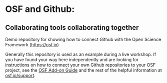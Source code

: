 # OSF and Github: 
## Collaborating tools collaborating together
Demo repository for showing how to connect Github with the Open Science Framework (https://osf.io)

Generally this repository is used as an example during a live workshop. If you have found your way here independently and are looking for instructions on how to connect your own Github repositories to your OSF project, see the [OSF Add-on Guide](http://help.osf.io/m/addons/l/524148-connect-add-ons) and the rest of the helpful information at [osf.io/support](https://osf.io/support).

